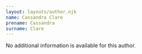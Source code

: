 ```yaml
---
layout: layouts/author.njk
name: Cassandra Clare
prename: Cassandra
surname: Clare
---
```

No additional information is available for this author.
